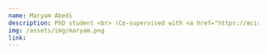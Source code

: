 ```yaml
---
name: Maryam Abedi
description: PhD student <br> (Co-supervised with <a href="https://mcis.cs.queensu.ca/bram.html" target="_blank">Prof. Bram Adams</a>)
img: /assets/img/maryam.png
link:
---
```

